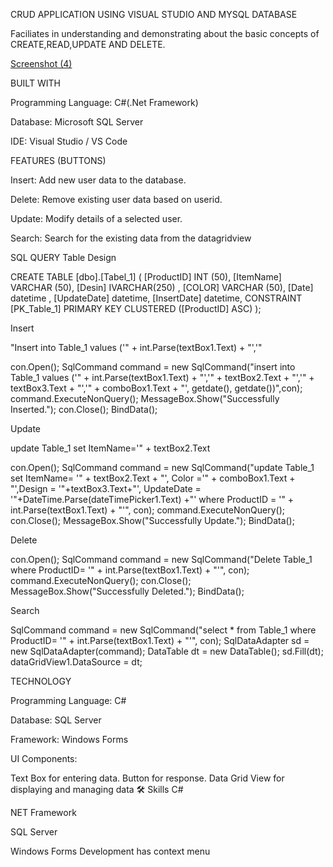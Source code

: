 CRUD APPLICATION USING VISUAL STUDIO AND MYSQL DATABASE

Faciliates in understanding and demonstrating about the basic concepts of CREATE,READ,UPDATE AND DELETE.

[Screenshot (4)](https://github.com/user-attachments/assets/cbacccdc-7199-4ffb-b67a-568b641b117c)

BUILT WITH

Programming Language: C#(.Net Framework)
 
Database: Microsoft SQL Server
 
IDE: Visual Studio / VS Code
 
FEATURES (BUTTONS)

Insert: Add new user data to the database.
 
Delete: Remove existing user data based on userid.
 
Update: Modify details of a selected user.
 
Search: Search for the existing data from the datagridview
 
SQL QUERY
Table Design
 
CREATE TABLE [dbo].[Tabel_1] ( [ProductID] INT (50), [ItemName] VARCHAR (50), [Desin] IVARCHAR(250) , [COLOR] VARCHAR (50), [Date] datetime , [UpdateDate] datetime, [InsertDate] datetime, CONSTRAINT [PK_Table_1] PRIMARY KEY CLUSTERED ([ProductID] ASC) );
 
Insert
 
"Insert into Table_1 values ('" + int.Parse(textBox1.Text) + "','"
 
   con.Open();
   SqlCommand command = new SqlCommand("insert into Table_1 values ('" + int.Parse(textBox1.Text) + "','" + textBox2.Text + "','" + textBox3.Text + "','" + comboBox1.Text + "', getdate(), getdate())",con);
   command.ExecuteNonQuery();
   MessageBox.Show("Successfully Inserted.");
   con.Close();
   BindData();
 
Update
 
update Table_1 set ItemName='" + textBox2.Text
 
  con.Open();
  SqlCommand command = new SqlCommand("update Table_1 set ItemName= '" + textBox2.Text + "', Color ='" + comboBox1.Text + "',Design = '"+textBox3.Text+"', UpdateDate = '"+DateTime.Parse(dateTimePicker1.Text) +"' 
  where ProductID = '" + int.Parse(textBox1.Text) + "'", con);
  command.ExecuteNonQuery();
  con.Close();
  MessageBox.Show("Successfully Update.");
  BindData();
 
Delete
 
con.Open();
SqlCommand command = new SqlCommand("Delete Table_1 where ProductID= '" + int.Parse(textBox1.Text) + "'", con);
command.ExecuteNonQuery();
con.Close();
MessageBox.Show("Successfully Deleted.");
BindData();
 
Search
 
SqlCommand command = new SqlCommand("select * from Table_1 where ProductID= '" + int.Parse(textBox1.Text) + "'", con);
SqlDataAdapter sd = new SqlDataAdapter(command);
DataTable dt = new DataTable();
sd.Fill(dt);
dataGridView1.DataSource = dt;

TECHNOLOGY

Programming Language: C#
 
Database: SQL Server
 
Framework: Windows Forms
 
UI Components:
 
Text Box for entering data.
Button for response.
Data Grid View for displaying and managing data
🛠 Skills
C#
 
NET Framework
 
SQL Server
 
Windows Forms Development
has context menu
